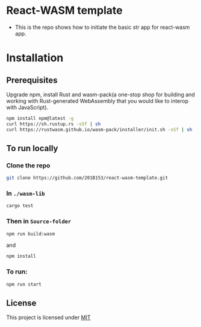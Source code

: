 # React-WASM template

- This is the repo shows how to initiate the basic str app for react-wasm app.

# Installation

## Prerequisites

Upgrade npm, install Rust and wasm-pack(a one-stop shop for building and working with Rust-generated WebAssembly that you would like to interop with JavaScript).

```bash
npm install npm@latest -g
curl https://sh.rustup.rs -sSf | sh
curl https://rustwasm.github.io/wasm-pack/installer/init.sh -sSf | sh
```

## To run locally

### Clone the repo

```bash
git clone https://github.com/201B153/react-wasm-template.git
```

### In `./wasm-lib`

```bash
cargo test
```

### Then in `Source-folder`

```bash
npm run build:wasm
```

and

```bash
npm install
```

### To run:

```bash
npm run start
```

## License

This project is licensed under [MIT](https://github.com/edwardwohaijun/image-editor/blob/master/LICENSE)
